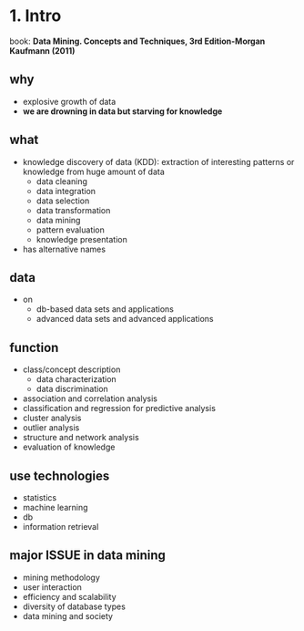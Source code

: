 # 1. Intro

book: **Data Mining. Concepts and Techniques, 3rd Edition-Morgan Kaufmann (2011)**

## why

- explosive growth of data
- **we are drowning in data but starving for knowledge**



## what

- knowledge discovery of data (KDD): extraction of interesting patterns or knowledge from huge amount of data
  - data cleaning
  - data integration
  - data selection
  - data transformation
  - data mining
  - pattern evaluation
  - knowledge presentation
- has alternative names



## data

- on
  - db-based data sets and applications
  - advanced data sets and advanced applications



## function

- class/concept description
  - data characterization
  - data discrimination
- association and correlation analysis
- classification and regression for predictive analysis
- cluster analysis
- outlier analysis
- structure and network analysis
- evaluation of knowledge



## use technologies

- statistics
- machine learning
- db
- information retrieval



## major ISSUE in data mining

- mining methodology
- user interaction
- efficiency and scalability
- diversity of database types
- data mining and society





